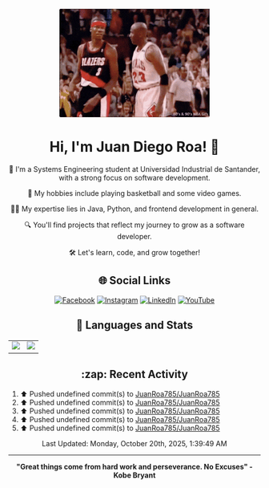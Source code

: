 <p align="center">
    <img src="https://raw.githubusercontent.com/JuanRoa785/JuanRoa785/main/mj-shrug.gif" alt="MJ Shrug"/>
</p>

<h1 align="center">Hi, I'm Juan Diego Roa! 👋</h1>

<p align="center">
    🌟 I'm a Systems Engineering student at Universidad Industrial de Santander, with a strong focus on software development.
</p>

<p align="center">
    🏀 My hobbies include playing basketball and some video games.
</p>

<p align="center">
    🧑‍💻 My expertise lies in Java, Python, and frontend development in general.
</p>

<p align="center">
    🔍 You'll find projects that reflect my journey to grow as a software developer.
</p>

<p align="center">
    🛠️ Let's learn, code, and grow together!
</p>

<h2 align="center">🌐 Social Links</h2>

<div align="center">
    
[![Facebook](https://img.shields.io/badge/Facebook-%231877F2.svg?style=for-the-badge&logo=Facebook&logoColor=white)][facebook]
[![Instagram](https://img.shields.io/badge/Instagram-%23E4405F.svg?style=for-the-badge&logo=Instagram&logoColor=white)][instagram]
[![LinkedIn](https://img.shields.io/badge/linkedin-%230077B5.svg?style=for-the-badge&logo=linkedin&logoColor=white)][linkedin]
[![YouTube](https://img.shields.io/badge/YouTube-%23FF0000.svg?style=for-the-badge&logo=YouTube&logoColor=white)][youtube]
</div>

<h2 align="center">🚀 Languages and Stats</h2>

<table align="center">
  <tr>
    <td>
      <a href="https://github.com/JuanRoa785">
        <img height=200 src="https://github-readme-stats.vercel.app/api?username=JuanRoa785&show_icons=true&hide_border=true&theme=dark&hide=issues" />
      </a>
    </td>
    <td>
      <a href="https://github.com/JuanRoa785">
        <img height=200 src="https://github-readme-stats.vercel.app/api/top-langs?username=JuanRoa785&layout=compact&langs_count=8&hide_border=true&card_width=320&theme=dark" /> 
      </a>
    </td>
  </tr>
</table>

<h2 align="center">:zap: Recent Activity</h2>

<!--RECENT_ACTIVITY:start-->
1. ⬆️ Pushed undefined commit(s) to [JuanRoa785/JuanRoa785](https://github.com/JuanRoa785/JuanRoa785)<br>
2. ⬆️ Pushed undefined commit(s) to [JuanRoa785/JuanRoa785](https://github.com/JuanRoa785/JuanRoa785)<br>
3. ⬆️ Pushed undefined commit(s) to [JuanRoa785/JuanRoa785](https://github.com/JuanRoa785/JuanRoa785)<br>
4. ⬆️ Pushed undefined commit(s) to [JuanRoa785/JuanRoa785](https://github.com/JuanRoa785/JuanRoa785)<br>
5. ⬆️ Pushed undefined commit(s) to [JuanRoa785/JuanRoa785](https://github.com/JuanRoa785/JuanRoa785)<br>
<!--RECENT_ACTIVITY:end-->

<div align="center">
    
<!--RECENT_ACTIVITY:last_update-->
Last Updated: Monday, October 20th, 2025, 1:39:49 AM
<!--RECENT_ACTIVITY:last_update_end-->
</div>

---

<p align="center">
    <b>"Great things come from hard work and perseverance. No Excuses" - Kobe Bryant</b>
</p>

[facebook]:  https://www.facebook.com/juandiego.roaporras/
[linkedin]:  https://www.linkedin.com/in/jdroap/
[instagram]: https://www.instagram.com/juanroa785/
[youtube]: https://www.youtube.com/@juanroa36/
